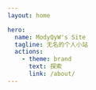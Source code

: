 ```yaml
---
layout: home

hero:
  name: ModyQyW's Site
  tagline: 无名的个人小站
  actions:
    - theme: brand
      text: 探索
      link: /about/
---
```

